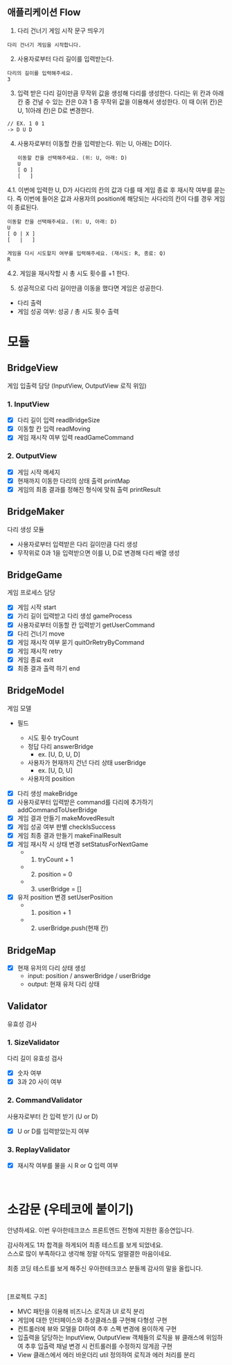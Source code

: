 ## 애플리케이션 Flow

1. 다리 건너기 게임 시작 문구 띄우기

```
다리 건너기 게임을 시작합니다.
```

2. 사용자로부터 다리 길이를 입력받는다.

```
다리의 길이를 입력해주세요.
3
```

3. 입력 받은 다리 길이만큼 무작위 값을 생성해 다리를 생성한다.
   다리는 위 칸과 아래 칸 중 건널 수 있는 칸은 0과 1 중 무작위 값을 이용해서 생성한다.
   이 때 0(위 칸)은 U, 1(아래 칸)은 D로 변경한다.

```
// EX. 1 0 1
-> D U D
```

4. 사용자로부터 이동할 칸을 입력받는다.
   위는 U, 아래는 D이다.

   ```
   이동할 칸을 선택해주세요. (위: U, 아래: D)
   U
   [ O ]
   [   ]
   ```

4.1. 이번에 입력한 U, D가 사다리의 칸의 값과 다를 때 게임 종료 후 재시작 여부를 묻는다.
즉 이번에 들어온 값과 사용자의 position에 해당되는 사다리의 칸이 다를 경우 게임이 종료된다.

```
이동할 칸을 선택해주세요. (위: U, 아래: D)
U
[ O | X ]
[   |   ]

게임을 다시 시도할지 여부를 입력해주세요. (재시도: R, 종료: Q)
R
```

4.2. 게임을 재시작할 시 총 시도 횟수를 +1 한다.

5. 성공적으로 다리 길이만큼 이동을 했다면 게임은 성공한다.

- 다리 출력
- 게임 성공 여부: 성공 / 총 시도 횟수 출력

# 모듈

## BridgeView

게임 입출력 담당 (InputView, OutputView 로직 위임)

### 1. InputView

- [x] 다리 길이 입력 readBridgeSize
- [x] 이동할 칸 입력 readMoving
- [x] 게임 재시작 여부 입력 readGameCommand

### 2. OutputView

- [x] 게임 시작 메세지
- [x] 현재까지 이동한 다리의 상태 출력 printMap
- [x] 게임의 최종 결과를 정해진 형식에 맞춰 출력 printResult

## BridgeMaker

다리 생성 모듈

- 사용자로부터 입력받은 다리 길이만큼 다리 생성
- 무작위로 0과 1을 입력받으면 이를 U, D로 변경해 다리 배열 생성

## BridgeGame

게임 프로세스 담당

- [x] 게임 시작 start
- [x] 가리 길이 입력받고 다리 생성 gameProcess
- [x] 사용자로부터 이동할 칸 입력받기 getUserCommand
- [x] 다리 건너기 move
- [x] 게임 재시작 여부 묻기 quitOrRetryByCommand
- [x] 게임 재시작 retry
- [x] 게임 종료 exit
- [x] 최종 결과 출력 하기 end

## BridgeModel

게임 모델

- 필드

  - 시도 횟수 tryCount
  - 정답 다리 answerBridge
    - ex. [U, D, U, D]
  - 사용자가 현재까지 건넌 다리 상태 userBridge
    - ex. [U, D, U]
  - 사용자의 position

- [x] 다리 생성 makeBridge
- [x] 사용자로부터 입력받은 command를 다리에 추가하기 addCommandToUserBridge
- [x] 게임 결과 만들기 makeMovedResult
- [x] 게임 성공 여부 판별 checkIsSuccess
- [x] 게임 최종 결과 만들기 makeFinalResult
- [x] 게임 재시작 시 상태 변경 setStatusForNextGame
  - 1. tryCount + 1
  - 2. position = 0
  - 3. userBridge = []
- [x] 유저 position 변경 setUserPosition
  - 1. position + 1
  - 2. userBridge.push(현재 칸)

## BridgeMap

- [x] 현재 유저의 다리 상태 생성
  - input: position / answerBridge / userBridge
  - output: 현재 유저 다리 상태

## Validator

유효성 검사

### 1. SizeValidator

다리 길이 유효성 검사

- [x] 숫자 여부
- [x] 3과 20 사이 여부

### 2. CommandValidator

사용자로부터 칸 입력 받기 (U or D)

- [x] U or D를 입력받았는지 여부

### 3. ReplayValidator

- [x] 재시작 여부를 물을 시 R or Q 입력 여부

<br />

# 소감문 (우테코에 붙이기)

안녕하세요. 이번 우아한테크코스 프론트엔드 전형에 지원한 홍승연입니다.

감사하게도 1차 합격을 하게되어 최종 테스트를 보게 되었네요. <br />
스스로 많이 부족하다고 생각해 정말 아직도 얼떨결한 마음이네요.

최종 코딩 테스트를 보게 해주신 우아한테크코스 분들께 감사의 말을 올립니다.

<br />

[프로젝트 구조]

- MVC 패턴을 이용해 비즈니스 로직과 UI 로직 분리
- 게임에 대한 인터페이스와 추상클래스를 구현해 다형성 구현
- 컨트롤러에 뷰와 모델을 DI하여 추후 스펙 변경에 용이하게 구현
- 입출력을 담당하는 InputView, OutputView 객체들의 로직을 뷰 클래스에 위임하여 추후 입출력 채널 변경 시 컨트롤러를 수정하지 않게끔 구현
- View 클래스에서 에러 바운더리 util 정의하여 로직과 에러 처리를 분리
